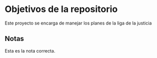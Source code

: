 # Objetivos de la repositorio

Este proyecto se encarga de manejar los planes de la liga de la justicia


## Notas
Esta es la nota correcta.
